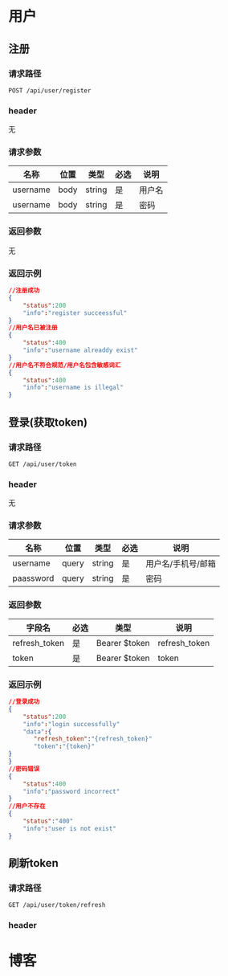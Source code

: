 # 用户

## 注册

### 请求路径

```http
POST /api/user/register
```

### header

无

### 请求参数

| 名称     | 位置 | 类型   | 必选 | 说明   |
| -------- | ---- | ------ | ---- | ------ |
| username | body | string | 是   | 用户名 |
| username | body | string | 是   | 密码   |

### 返回参数

无

### 返回示例

```JSON
//注册成功
{
    "status":200
    "info":"register succeessful"
}
//用户名已被注册
{
    "status":400
    "info":"username alreaddy exist"
}
//用户名不符合规范/用户名包含敏感词汇
{
    "status":400
    "info":"username is illegal"
}
```

## 登录(获取token)

### 请求路径

```http
GET /api/user/token
```

### header

无

### 请求参数

| 名称      | 位置  | 类型   | 必选 | 说明               |
| --------- | ----- | ------ | ---- | ------------------ |
| username  | query | string | 是   | 用户名/手机号/邮箱 |
| paassword | query | string | 是   | 密码               |

### 返回参数

| 字段名        | 必选 | 类型          | 说明          |
| ------------- | ---- | ------------- | ------------- |
| refresh_token | 是   | Bearer $token | refresh_token |
| token         | 是   | Bearer $token | token         |

### 返回示例

```json
//登录成功
{
    "status":200
    "info":"login successfully"
    "data":{
       "refresh_token":"{refresh_token}"
       "token":"{token}"
}
}
//密码错误
{
    "status":400
    "info":"password incorrect"
}
//用户不存在
{
    "status":"400"
    "info":"user is not exist"
}
```

## 刷新token

### 请求路径

```http
GET /api/user/token/refresh
```

### header

# 博客

